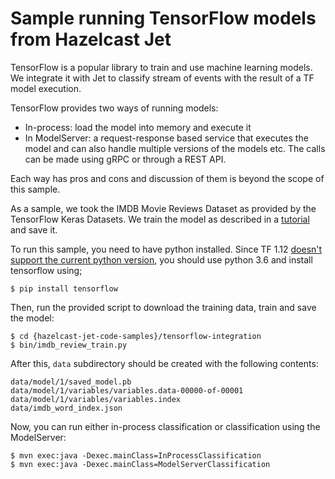 # Sample running TensorFlow models from Hazelcast Jet

TensorFlow is a popular library to train and use machine learning
models. We integrate it with Jet to classify stream of events with the
result of a TF model execution.

TensorFlow provides two ways of running models:
- In-process: load the model into memory and execute it
- In ModelServer: a request-response based service that executes the
model and can also handle multiple versions of the models etc. The calls
can be made using gRPC or through a REST API.

Each way has pros and cons and discussion of them is beyond the scope of
this sample.

As a sample, we took the IMDB Movie Reviews Dataset as provided by the
TensorFlow Keras Datasets. We train the model as described in a
[tutorial](https://www.tensorflow.org/tutorials/keras/basic_text_classification)
and save it.

To run this sample, you need to have python installed. Since TF 1.12
[doesn't support the current python
version](https://github.com/tensorflow/tensorflow/issues/17022), you
should use python 3.6 and install tensorflow using;

```
$ pip install tensorflow
```

Then, run the provided script to download the training data, train and
save the model:

```
$ cd {hazelcast-jet-code-samples}/tensorflow-integration
$ bin/imdb_review_train.py
```

After this, `data` subdirectory should be created with the following
contents:

```
data/model/1/saved_model.pb
data/model/1/variables/variables.data-00000-of-00001
data/model/1/variables/variables.index
data/imdb_word_index.json
```

Now, you can run either in-process classification or classification
using the ModelServer:

```
$ mvn exec:java -Dexec.mainClass=InProcessClassification
$ mvn exec:java -Dexec.mainClass=ModelServerClassification
```
